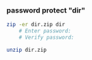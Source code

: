 ### password protect "dir"
```sh
zip -er dir.zip dir
    # Enter password:
    # Verify password:

unzip dir.zip
```
